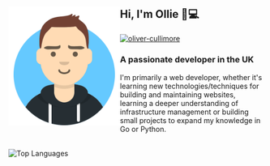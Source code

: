 <section>
    <img align="left" src="https://raw.githubusercontent.com/OliverCullimore/OliverCullimore/master/resources/olivercullimore.svg" alt="Oliver Cullimore" width="220" />
    <h1>Hi, I'm Ollie 👋💻</h1>
    <p>
        <a href="https://linkedin.com/in/oliver-cullimore" target="blank"><img align="center" src="https://cdn.jsdelivr.net/npm/simple-icons@3.0.1/icons/linkedin.svg" alt="oliver-cullimore" height="30" width="30" /></a>
    </p>
    <h3>A passionate developer in the UK</h3>
    <p>I'm primarily a web developer, whether it's learning new technologies/techniques for building and maintaining websites, learning a deeper understanding of infrastructure management or building small projects to expand my knowledge in Go or Python.</p>
    <br/>
    <img align="left" src="https://github-readme-stats.vercel.app/api/top-langs/?username=OliverCullimore&layout=compact&title_color=fff&text_color=fff&icon_color=65c9ff&bg_color=0d1117" alt="Top Languages" width="45%" />
</section>
